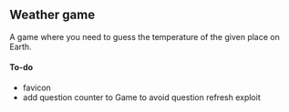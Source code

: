 ## Weather game

A game where you need to guess the temperature of the given place on Earth.

#### To-do

-   favicon
-   add question counter to Game to avoid question refresh exploit
